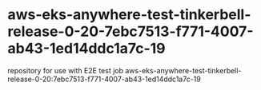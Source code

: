 # aws-eks-anywhere-test-tinkerbell-release-0-20-7ebc7513-f771-4007-ab43-1ed14ddc1a7c-19
repository for use with E2E test job aws-eks-anywhere-test-tinkerbell-release-0-20:7ebc7513-f771-4007-ab43-1ed14ddc1a7c-19
